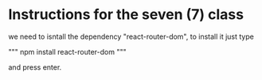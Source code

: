 # Instructions for the seven (7) class

we need to isntall the dependency "react-router-dom", to install it just type

"""
npm install react-router-dom
"""

and press enter.
